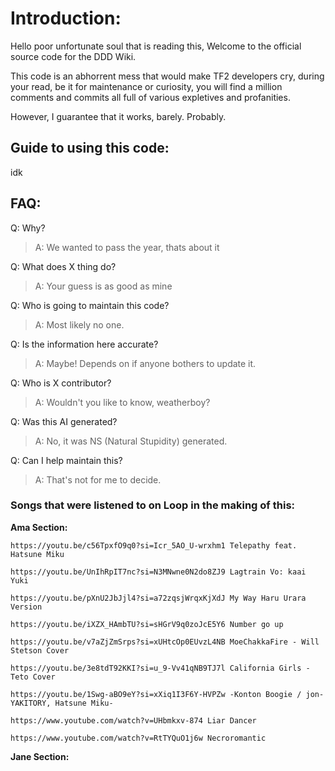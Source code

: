# Introduction: 

Hello poor unfortunate soul that is reading this,
Welcome to the official source code for the DDD Wiki. 

This code is an abhorrent mess that would make TF2 developers cry,
during your read, be it for maintenance or curiosity, you will find a million comments and commits all full of various expletives and profanities. 

However, I guarantee that it works, barely. Probably.  

## Guide to using this code:  

idk



## FAQ:

Q: Why?   

>    A: We wanted to pass the year, thats about it  

Q: What does X thing do?  

>    A: Your guess is as good as mine  
    
Q: Who is going to maintain this code?  

>    A: Most likely no one.  

Q: Is the information here accurate?  

>    A: Maybe! Depends on if anyone bothers to update it.  

Q: Who is X contributor?  

>    A: Wouldn't you like to know, weatherboy?  

Q: Was this AI generated?  

>   A: No, it was NS (Natural Stupidity) generated.  

Q: Can I help maintain this?  

>    A: That's not for me to decide.  


### Songs that were listened to on Loop in the making of this:  

**Ama Section:** 

    https://youtu.be/c56TpxfO9q0?si=Icr_5AO_U-wrxhm1 Telepathy feat. Hatsune Miku   

    https://youtu.be/UnIhRpIT7nc?si=N3MNwne0N2do8ZJ9 Lagtrain Vo: kaai Yuki  

    https://youtu.be/pXnU2JbJjl4?si=a72zqsjWrqxKjXdJ My Way Haru Urara Version  

    https://youtu.be/iXZX_HAmbTU?si=sHGrV9q0zoJcE5Y6 Number go up  

    https://youtu.be/v7aZjZmSrps?si=xUHtcOp0EUvzL4NB MoeChakkaFire - Will Stetson Cover  

    https://youtu.be/3e8tdT92KKI?si=u_9-Vv41qNB9TJ7l California Girls - Teto Cover  

    https://youtu.be/1Swg-aBO9eY?si=xXiq1I3F6Y-HVPZw -Konton Boogie / jon-YAKITORY, Hatsune Miku-

    https://www.youtube.com/watch?v=UHbmkxv-874 Liar Dancer

    https://www.youtube.com/watch?v=RtTYQuO1j6w Necroromantic





**Jane Section:**